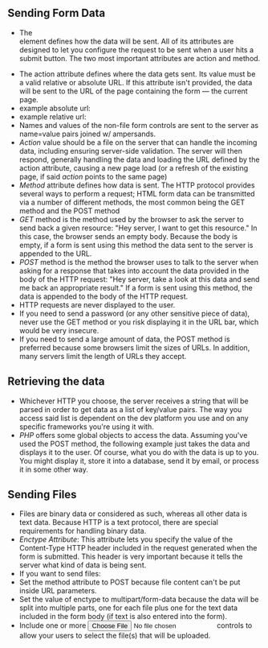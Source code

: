 ## Sending Form Data
- The <form> element defines how the data will be sent. All of its attributes are designed to let you configure the request to be sent when a user hits a submit button. The two most important attributes are action and method.
- The action attribute defines where the data gets sent. Its value must be a valid relative or absolute URL. If this attribute isn't provided, the data will be sent to the URL of the page containing the form — the current page.
- example absolute url: <form action="https://example.com">
- example relative url: <form action="/somewhere_else">
- Names and values of the non-file form controls are sent to the server as name=value pairs joined w/ ampersands.
- *Action* value should be a file on the server that can handle the incoming data, including ensuring server-side validation. The server will then respond, generally handling the data and loading the URL defined by the action attribute, causing a new page load (or a refresh of the existing page, if said *action* points to the same page)
- *Method* attribute defines how data is sent. The HTTP protocol provides several ways to perform a request; HTML form data can be transmitted via a number of different methods, the most common being the GET method and the POST method
- *GET* method is the method used by the browser to ask the server to send back a given resource: "Hey server, I want to get this resource." In this case, the browser sends an empty body. Because the body is empty, if a form is sent using this method the data sent to the server is appended to the URL.
- *POST* method is the method the browser uses to talk to the server when asking for a response that takes into account the data provided in the body of the HTTP request: "Hey server, take a look at this data and send me back an appropriate result." If a form is sent using this method, the data is appended to the body of the HTTP request.
- HTTP requests are never displayed to the user.
- If you need to send a password (or any other sensitive piece of data), never use the GET method or you risk displaying it in the URL bar, which would be very insecure.
- If you need to send a large amount of data, the POST method is preferred because some browsers limit the sizes of URLs. In addition, many servers limit the length of URLs they accept.
## Retrieving the data
- Whichever HTTP you choose, the server receives a string that will be parsed in order to get data as a list of key/value pairs. The way you access said list is dependent on the dev platform you use and on any specific frameworks you're using it with.
- *PHP* offers some global objects to access the data. Assuming you've used the POST method, the following example just takes the data and displays it to the user. Of course, what you do with the data is up to you. You might display it, store it into a database, send it by email, or process it in some other way.
## Sending Files
- Files are binary data or considered as such, whereas all other data is text data. Because HTTP is a text protocol, there are special requirements for handling binary data.
- *Enctype Attribute*: This attribute lets you specify the value of the Content-Type HTTP header included in the request generated when the form is submitted. This header is very important because it tells the server what kind of data is being sent.
- If you want to send files:
- Set the method attribute to POST because file content can't be put inside URL parameters.
- Set the value of enctype to multipart/form-data because the data will be split into multiple parts, one for each file plus one for the text data included in the form body (if text is also entered into the form).
- Include one or more <input type="file"> controls to allow your users to select the file(s) that will be uploaded.